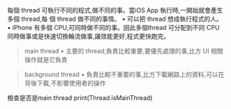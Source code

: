 每個 thread 可執行不同的程式,做不同的事。當iOS App 執行時,一開始就會產生多個 thread,每
個 thread 做不同的事情。
• 可以把 thread 想成執行程式的人。
• iPhone 有多個 CPU,可同時做不同的事。因此多個thread 可分配到不同 CPU 同時做事或是快速切換輪流做事,讓效能更好,程式更快跑完。

>main thread
• 主要的 thread,負責比較重要,要優先處理的事,比方 UI 相關操作就是它負責

> background thread
• 負責比較不重要的事,比方下載網路上的資料,可以在背後下載,不影響使用者的操作

檢查是否是main thread
print(Thread.isMainThread)